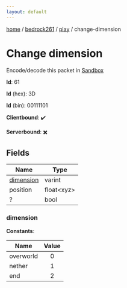 ```yaml
---
layout: default
---
```


[home](/)  /  [bedrock261](/protocol/bedrock261)  /  [play](/protocol/bedrock261/play)  /  change-dimension

# Change dimension

Encode/decode this packet in [Sandbox](../../../sandbox/bedrock261#Play.ChangeDimension)

**Id**: 61

**Id** (hex): 3D

**Id** (bin): 00111101

**Clientbound**: ✔️

**Serverbound**: ✖️

## Fields

Name | Type
---|---
[dimension](#dimension) | varint
position | float&lt;xyz&gt;
? | bool

### dimension

**Constants**:

Name | Value
---|:---:
overworld | 0
nether | 1
end | 2

